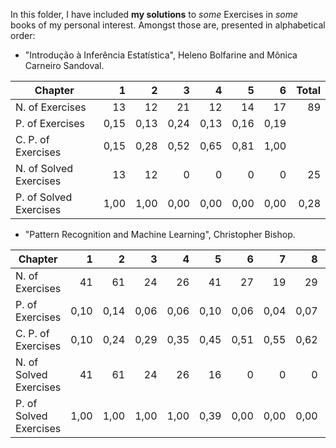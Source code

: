 In this folder, I have included **my solutions** to _some_ Exercises in _some_ books of my personal interest. Amongst those are, presented in alphabetical order:
- "Introdução à Inferência Estatística", Heleno Bolfarine and Mônica Carneiro Sandoval.

| Chapter                |    1 |    2 |    3 |    4 |    5 |    6 | Total |
|------------------------|-----:|-----:|-----:|-----:|-----:|-----:|------:|
| N. of Exercises        |   13 |   12 |   21 |   12 |   14 |   17 |    89 |
| P. of Exercises        | 0,15 | 0,13 | 0,24 | 0,13 | 0,16 | 0,19 |       |
| C. P. of Exercises     | 0,15 | 0,28 | 0,52 | 0,65 | 0,81 | 1,00 |       |
| N. of Solved Exercises |   13 |   12 |    0 |    0 |    0 |    0 |    25 |
| P. of Solved Exercises | 1,00 | 1,00 | 0,00 | 0,00 | 0,00 | 0,00 |  0,28 |
- "Pattern Recognition and Machine Learning", Christopher Bishop.

| Chapter                |    1 |    2 |    3 |    4 |    5 |    6 |    7 |    8 |    9 |   10 |   11 |   12 |   13 |   14 | Total |
|------------------------|-----:|-----:|-----:|-----:|-----:|-----:|-----:|-----:|-----:|-----:|-----:|-----:|-----:|-----:|------:|
| N. of Exercises        |   41 |   61 |   24 |   26 |   41 |   27 |   19 |   29 |   27 |   39 |   17 |   29 |   34 |   17 |   431 |
| P. of Exercises        | 0,10 | 0,14 | 0,06 | 0,06 | 0,10 | 0,06 | 0,04 | 0,07 | 0,06 | 0,09 | 0,04 | 0,07 | 0,08 | 0,04 |       |
| C. P. of Exercises     | 0,10 | 0,24 | 0,29 | 0,35 | 0,45 | 0,51 | 0,55 | 0,62 | 0,68 | 0,77 | 0,81 | 0,88 | 0,96 | 1,00 |       |
| N. of Solved Exercises |   41 |   61 |   24 |   26 |   16 |    0 |    0 |    0 |    0 |    0 |    0 |    0 |    0 |    0 |   168 |
| P. of Solved Exercises | 1,00 | 1,00 | 1,00 | 1,00 | 0,39 | 0,00 | 0,00 | 0,00 | 0,00 | 0,00 | 0,00 | 0,00 | 0,00 | 0,00 |  0,39 |
